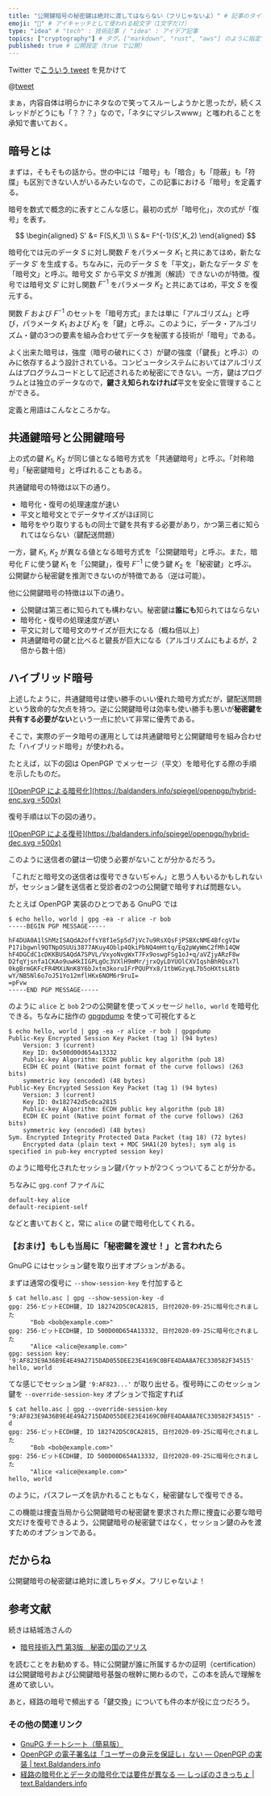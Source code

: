 ```yaml
---
title: "公開鍵暗号の秘密鍵は絶対に渡してはならない（フリじゃないよ）" # 記事のタイトル
emoji: "🔐" # アイキャッチとして使われる絵文字（1文字だけ）
type: "idea" # "tech" : 技術記事 / "idea" : アイデア記事
topics: ["cryptography"] # タグ。["markdown", "rust", "aws"] のように指定する
published: true # 公開設定（true で公開）
---
```


Twitter で[こういう tweet](https://twitter.com/issei_y/status/1308749237253844992) を見かけて

@[tweet](https://twitter.com/issei_y/status/1308749237253844992)

まぁ，内容自体は明らかにネタなので笑ってスルーしようかと思ったが，続くスレッドがどうにも「？？？」なので，「ネタにマジレスwww」と嗤われることを承知で書いておく。

## 暗号とは

まずは，そもそもの話から。世の中には「暗号」も「暗合」も「隠蔽」も「符牒」も区別できない人がいるみたいなので，この記事における「暗号」を定義する。

暗号を数式で概念的に表すとこんな感じ。最初の式が「暗号化」，次の式が「復号」を表す。

$$
\begin{aligned}
  S' &= F(S,K_1)  \\
  S &= F^{-1}(S',K_2)
\end{aligned}
$$

暗号化では元のデータ $S$ に対し関数 $F$ をパラメータ $K_1$ と共にあてはめ，新たなデータ $S'$ を生成する。ちなみに，元のデータ $S$ を「平文」，新たなデータ $S'$ を「暗号文」と呼ぶ。暗号文 $S'$ から平文 $S$ が推測（解読）できないのが特徴。復号では暗号文 $S'$ に対し関数 $F^{-1}$ をパラメータ $K_2$ と共にあてはめ，平文 $S$ を復元する。

関数 $F$ および $F^{-1}$ のセットを「暗号方式」または単に「アルゴリズム」と呼び，パラメータ $K_1$ および $K_2$ を「鍵」と呼ぶ。このように，データ・アルゴリズム・鍵の3つの要素を組み合わせてデータを秘匿する技術が「暗号」である。 

よく出来た暗号は，強度（暗号の破れにくさ）が鍵の強度（「鍵長」と呼ぶ）のみに依存するよう設計されている。コンピュータシステムにおいてはアルゴリズムはプログラムコードとして記述されるため秘密にできない。一方，鍵はプログラムとは独立のデータなので，**鍵さえ知られなければ**平文を安全に管理することができる。

定義と用語はこんなところかな。

## 共通鍵暗号と公開鍵暗号

上の式の鍵 $K_1$, $K_2$ が同じ値となる暗号方式を「共通鍵暗号」と呼ぶ。「対称暗号」「秘密鍵暗号」と呼ばれることもある。

共通鍵暗号の特徴は以下の通り。

- 暗号化・復号の処理速度が速い
- 平文と暗号文とでデータサイズがほぼ同じ
- 暗号をやり取りするもの同士で鍵を共有する必要があり，かつ第三者に知られてはならない（鍵配送問題）

一方，鍵 $K_1$, $K_2$ が異なる値となる暗号方式を「公開鍵暗号」と呼ぶ。また，暗号化 $F$ に使う鍵 $K_1$ を「公開鍵」，復号 $F^{-1}$ に使う鍵 $K_2$ を「秘密鍵」と呼ぶ。公開鍵から秘密鍵を推測できないのが特徴である（逆は可能）。

他に公開鍵暗号の特徴は以下の通り。

- 公開鍵は第三者に知られても構わない。秘密鍵は**誰にも**知られてはならない
- 暗号化・復号の処理速度が遅い
- 平文に対して暗号文のサイズが巨大になる（概ね倍以上）
- 共通鍵暗号の鍵と比べると鍵長が巨大になる（アルゴリズムにもよるが，2倍から数十倍）

## ハイブリッド暗号

上述したように，共通鍵暗号は使い勝手のいい優れた暗号方式だが，鍵配送問題という致命的な欠点を持つ。逆に公開鍵暗号は効率も使い勝手も悪いが**秘密鍵を共有する必要がない**という一点に於いて非常に優秀である。

そこで，実際のデータ暗号の運用としては共通鍵暗号と公開鍵暗号を組み合わせた「ハイブリッド暗号」が使われる。

たとえば，以下の図は OpenPGP でメッセージ（平文）を暗号化する際の手順を示したものだ。

[![OpenPGP による暗号化](https://baldanders.info/spiegel/openpgp/hybrid-enc.svg =500x)](https://baldanders.info/spiegel/openpgp/ "わかる！ OpenPGP 暗号 — 旧コンテンツ置き場 | Baldanders.info")

復号手順は以下の図の通り。

[![OpenPGP による復号](https://baldanders.info/spiegel/openpgp/hybrid-dec.svg =500x)](https://baldanders.info/spiegel/openpgp/ "わかる！ OpenPGP 暗号 — 旧コンテンツ置き場 | Baldanders.info")

このように送信者の鍵は一切使う必要がないことが分かるだろう。

「これだと暗号文の送信者は復号できないぢゃん」と思う人もいるかもしれないが，セッション鍵を送信者と受診者の2つの公開鍵で暗号すれば問題ない。

たとえば OpenPGP 実装のひとつである GnuPG では

```
$ echo hello, world | gpg -ea -r alice -r bob
-----BEGIN PGP MESSAGE-----

hF4DUA0A1lShMzISAQdA2offsY8f1eSp5d7jVc7u9RsXQsFjPSBXcNME4BfcgVIw
P17ibgwnl9QTNpOSUUi3877AKuy4Oblp4QkiPbNQ4mHttq/Eq2pWyWmC2fMh14QW
hF4DGCdC1cDKKBUSAQdA7SPVL/VxyoNvgWxT7Fx9oswgFSg1oJ+q/aVZjyARzF8w
D2fqYjsnfa1CKAo9uwHkIIGPLgOc3VXlH9mMr/jrxQyLDYUOlCXVIqshBhRQsx7l
0kgBrmGKFcFR4MXiNnK8Y6bJxtm3koru1FrPQUPYx8/1tbWGzyqL7b5oHXtsL8tb
wY/NB5Nl6o7oJ51Yo12mflHKx6NOM6r9ruI=
=pFvw
-----END PGP MESSAGE-----
```

のように `alice` と `bob` 2つの公開鍵を使ってメッセージ `hello, world` を暗号化できる。ちなみに拙作の [gpgpdump] を使って可視化すると

```
$ echo hello, world | gpg -ea -r alice -r bob | gpgpdump
Public-Key Encrypted Session Key Packet (tag 1) (94 bytes)
	Version: 3 (current)
	Key ID: 0x500d00d654a13332
	Public-key Algorithm: ECDH public key algorithm (pub 18)
	ECDH EC point (Native point format of the curve follows) (263 bits)
	symmetric key (encoded) (48 bytes)
Public-Key Encrypted Session Key Packet (tag 1) (94 bytes)
	Version: 3 (current)
	Key ID: 0x182742d5c0ca2815
	Public-key Algorithm: ECDH public key algorithm (pub 18)
	ECDH EC point (Native point format of the curve follows) (263 bits)
	symmetric key (encoded) (48 bytes)
Sym. Encrypted Integrity Protected Data Packet (tag 18) (72 bytes)
	Encrypted data (plain text + MDC SHA1(20 bytes); sym alg is specified in pub-key encrypted session key)
```

のように暗号化されたセッション鍵パケットが2つくっついてることが分かる。

ちなみに `gpg.conf` ファイルに

```
default-key alice
default-recipient-self
```

などと書いておくと，常に `alice` の鍵で暗号化してくれる。

### 【おまけ】もしも当局に「秘密鍵を渡せ！」と言われたら

GnuPG にはセッション鍵を取り出すオプションがある。

まずは通常の復号に `--show-session-key` を付加すると

```
$ cat hello.asc | gpg --show-session-key -d
gpg: 256-ビットECDH鍵, ID 182742D5C0CA2815, 日付2020-09-25に暗号化されました
      "Bob <bob@example.com>"
gpg: 256-ビットECDH鍵, ID 500D00D654A13332, 日付2020-09-25に暗号化されました
      "Alice <alice@example.com>"
gpg: session key: '9:AF823E9A36B9E4E49A2715DAD055DEE23E4169C0BFE4DAA8A7EC330582F34515'
hello, world
```

てな感じでセッション鍵 `'9:AF823...'` が取り出せる。復号時にこのセッション鍵を `--override-session-key` オプションで指定すれば

```
$ cat hello.asc | gpg --override-session-key "9:AF823E9A36B9E4E49A2715DAD055DEE23E4169C0BFE4DAA8A7EC330582F34515" -d
gpg: 256-ビットECDH鍵, ID 182742D5C0CA2815, 日付2020-09-25に暗号化されました
      "Bob <bob@example.com>"
gpg: 256-ビットECDH鍵, ID 500D00D654A13332, 日付2020-09-25に暗号化されました
      "Alice <alice@example.com>"
hello, world
```

のように，パスフレーズを訊かれることもなく，秘密鍵なしで復号できる。

この機能は捜査当局から公開鍵暗号の秘密鍵を要求された際に捜査に必要な暗号文だけを復号できるよう，公開鍵暗号の秘密鍵ではなく，セッション鍵のみを渡すためのオプションである。

## だからね

公開鍵暗号の秘密鍵は絶対に渡しちゃダメ。フリじゃないよ！

[gpgpdump]: https://text.baldanders.info/release/gpgpdump/ "OpenPGP パケットを可視化する gpgpdump — リリース情報 | text.Baldanders.info"

## 参考文献

続きは結城浩さんの

- [暗号技術入門 第3版　秘密の国のアリス](https://www.amazon.co.jp/dp/B015643CPE?tag=baldandersinf-22&linkCode=ogi&th=1&psc=1)

を読むことをお勧めする。特に公開鍵が誰に所属するかの証明（certification）は公開鍵暗号および公開鍵暗号基盤の根幹に関わるので，この本を読んで理解を進めて欲しい。

あと，経路の暗号で頻出する「鍵交換」についても件の本が役に立つだろう。

### その他の関連リンク

- [GnuPG チートシート（簡易版）](./20200920-gnupg-cheat-sheet)
- [OpenPGP の電子署名は「ユーザーの身元を保証し」ない — OpenPGP の実装 | text.Baldanders.info](https://text.baldanders.info/openpgp/web-of-trust/)
- [経路の暗号化とデータの暗号化では要件が異なる — しっぽのさきっちょ | text.Baldanders.info](https://text.baldanders.info/remark/2020/07/requirement-for-encryption/)
